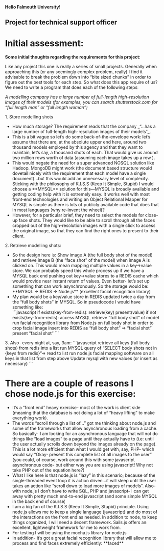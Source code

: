 
<h4>Hello Falmouth University!</h4>

<h2>Project for technical support officer </h2>

<h1>Initial assessment:</h2> 
<p><b>Some initial thoughts regarding the requirements for this project:</b></p>
<p>
	Like any project this one is really a series of small projects. Generally when approaching this (or any seemingly complex problem, really) I find it advisable to break the problem down into “bite sized chunks” in order to figure out the best tools for each step.
	So what does this app require of us? We need to write a program that does each of the following steps:
</p>
<i>A modelling company has a large number of full-length high-resolution images of their models (for examples, you can search shutterstock.com for “full length man” or “full length woman”)</i>
<p>
	1.	Store modelling shots
	<ul>
		  <li> How much storage? The requirement reads that the company _“…has a large number of full-length high-resolution images of their models“_.</li> 
		  <li> This is a bit vague so let’s do some back-of-the-envelope work: let’s assume that there are, at the absolute upper end here, around two thousand models employed by this agency and that they want to maintain, let’s say, a thousand shots of each. That would give us around two million rows worth of data (assuming each image takes up a row	). </li>
		  <li>This would negate the need for a super advanced NOSQL solution like Hadoop. MongoDB might work (the document based structure would dovetail nicely with the requirement that each model have a single document)…but this would add an unnecessary level of complexity. Sticking with the philosophy of K.I.S.S (Keep It Simple, Stupid) I would choose a **MYSQL** solution for this—MYSQL is broadly available and getting coding help with it is extremely easy. It works well with most front-end technologies and writing an Object Relational Mapper for MYSQL is simple as there is lots of publicly available code that does that in most languages (why re-invent the wheel)? </li>
		  <li>However, for a particular brief, they need to select the models for close-up face shots. They would like to be able to scroll through all the faces cropped out of the high-resolution images with a single click to access the original image, so that they can find the right ones to present to their client.</li>
    </ul>
</p>
2.	Retrieve modelling shots:
	  <ul>
	  		<li>So the design here is: Show image A (the full body shot of the model) and retrieve image B (the “face shot” of the model) when image A is clicked on. This would mean mapping multiple values in a key->value store. We can probably speed this whole process up if we have a MYSQL back end pushing out key->value stores to a REDIS cache which would provide near instant return of values. Even better- let’s set up something that can work asynchronously. So the storage would be: **MYSQL -> REDIS -> Node.js** (excellent facial recognition library)</li>
	  		<li>My plan would be a key/value store in REDIS updated twice a day from the “full body shots” in MYSQL. So in pseudocode I would have something like:</li>
	  ```javascript
		if exists(key-from-redis):
		    retrieve(key)
		   present(value)
		if not exists(key-from-redis):
		    access MYSQL
		    retrieve “full body shot” of model
		    run facial recognition library from Node.js on full body shot in order to crop      facial image
		   insert into REDIS as “full body shot” => “facial shot”
		  present “facial shot”
	 ```	  
	</ul>
3. Also- every night at, say, 3am:
     ```javascript
     retrieve all keys (full body shots) from redis into a list
     run MYSQL query of “SELECT body shots not in {keys from redis}”-> read to list
   	 run node.js facial mapping software on all keys in that list from step above
     Update mysql with new values (or insert as necessary)
    ```



<h1>There are a couple of reasons I chose node.js for this exercise: </h1>
	<ul>  
		<li>It’s a “front end” heavy exercise- most of the work is client side (meaning that the database is not doing a lot of “heavy lifting” to make everything work).</li>
		<li> The words “scroll through a list of…” got me thinking about node.js and some of the frameworks that allow asynchronous loading from a cache. So basically- I am looking for an asynchronous language that will not do things like “load images” to a page until they actually have to (i.e: until the user actually scrolls down beyond the images already on the page). This is a lot more efficient than what I would get with, say, PHP- which would say “Okay- present this complete list of all images to the user” (you could, of course, work around this with some javascript asynchronous code- but either way you are using javascript! Why not take PHP out of the equation here?)</li>
		<li>What I like here is that node.js is “lazy” in this scenario; because of the single-threaded event loop it is action driven…it will sleep until the user takes an action like “scroll down to load more images of models”. Also- with node.js I don’t have to write SQL, PHP and javascript- I can get away with pretty much end-to-end javascript (and some simple MYSQL in the back end of course)</li>
		<li>I am a big fan of the K.I.S.S (Keep It Simple, Stupid) principle. Using node.js allows me to keep a single language (javascript) and do most of the interactions on the front end as needed. In addition to node, to keep things organized, I will need a decent framework. Sails.js offers an excellent, lightweight framework for me to work from.</li>
		<li>For testing I will be using the mocha.js library for node.js</li>
	   <li> In addition- it’s got a great facial recognition library that will allow me to process and find faces extremely efficiently: **faced**</li>
   </u

